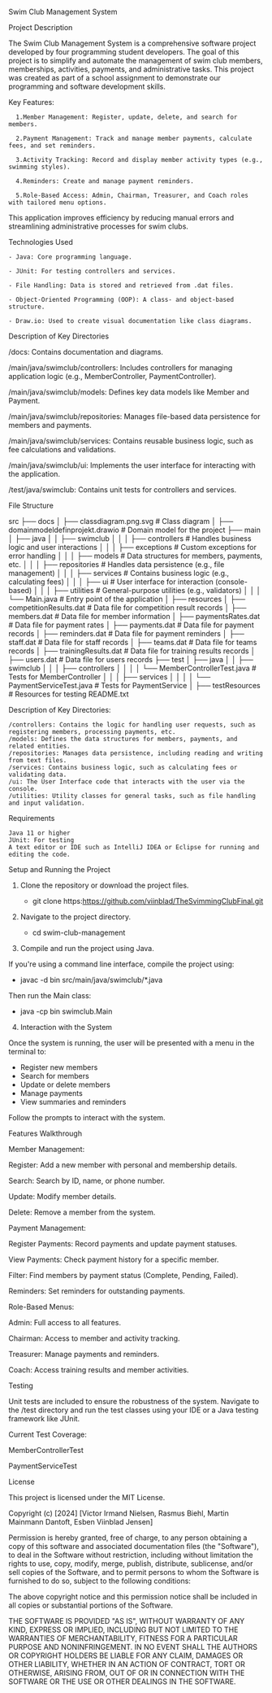 Swim Club Management System

Project Description

The Swim Club Management System is a comprehensive software project developed by four programming student developers.
The goal of this project is to simplify and automate the management of swim club members, memberships, activities, payments, and administrative tasks.
This project was created as part of a school assignment to demonstrate our programming and software development skills.

Key Features:

      1.Member Management: Register, update, delete, and search for members.

      2.Payment Management: Track and manage member payments, calculate fees, and set reminders.

      3.Activity Tracking: Record and display member activity types (e.g., swimming styles).

      4.Reminders: Create and manage payment reminders.

      5.Role-Based Access: Admin, Chairman, Treasurer, and Coach roles with tailored menu options.

This application improves efficiency by reducing manual errors and streamlining administrative processes for swim clubs.

Technologies Used

    - Java: Core programming language.

    - JUnit: For testing controllers and services.

    - File Handling: Data is stored and retrieved from .dat files.

    - Object-Oriented Programming (OOP): A class- and object-based structure.

    - Draw.io: Used to create visual documentation like class diagrams.


Description of Key Directories

/docs: Contains documentation and diagrams.

/main/java/swimclub/controllers: Includes controllers for managing application logic (e.g., MemberController, PaymentController).

/main/java/swimclub/models: Defines key data models like Member and Payment.

/main/java/swimclub/repositories: Manages file-based data persistence for members and payments.

/main/java/swimclub/services: Contains reusable business logic, such as fee calculations and validations.

/main/java/swimclub/ui: Implements the user interface for interacting with the application.

/test/java/swimclub: Contains unit tests for controllers and services.


File Structure

src
├── docs
│   ├── classdiagram.png.svg          # Class diagram
│   ├── domainmodeldefinprojekt.drawio # Domain model for the project
├── main
│   ├── java
│   │   ├── swimclub
│   │   │   ├── controllers           # Handles business logic and user interactions
│   │   │   ├── exceptions            # Custom exceptions for error handling
│   │   │   ├── models                # Data structures for members, payments, etc.
│   │   │   ├── repositories          # Handles data persistence (e.g., file management)
│   │   │   ├── services              # Contains business logic (e.g., calculating fees)
│   │   │   ├── ui                    # User interface for interaction (console-based)
│   │   │   ├── utilities             # General-purpose utilities (e.g., validators)
│   │   │   └── Main.java             # Entry point of the application
│   ├── resources
│       ├── competitionResults.dat    # Data file for competition result records
│       ├── members.dat               # Data file for member information
│       ├── paymentsRates.dat         # Data file for payment rates
│       ├── payments.dat              # Data file for payment records
│       ├── reminders.dat             # Data file for payment reminders
│       ├── staff.dat                 # Data file for staff records
│       ├── teams.dat                 # Data file for teams records
│       ├── trainingResults.dat       # Data file for training results records
│       ├── users.dat                 # Data file for users records
├── test
│   ├── java
│   │   ├── swimclub
│   │   │   ├── controllers
│   │   │   │   └── MemberControllerTest.java  # Tests for MemberController
│   │   │   ├── services
│   │   │   │   └── PaymentServiceTest.java    # Tests for PaymentService
│   ├── testResources                          # Resources for testing
README.txt

Description of Key Directories:

    /controllers: Contains the logic for handling user requests, such as registering members, processing payments, etc.
    /models: Defines the data structures for members, payments, and related entities.
    /repositories: Manages data persistence, including reading and writing from text files.
    /services: Contains business logic, such as calculating fees or validating data.
    /ui: The User Interface code that interacts with the user via the console.
    /utilities: Utility classes for general tasks, such as file handling and input validation.

Requirements

    Java 11 or higher
    JUnit: For testing
    A text editor or IDE such as IntelliJ IDEA or Eclipse for running and editing the code.

Setup and Running the Project
1. Clone the repository or download the project files.

   - git clone https:https://github.com/viinblad/TheSvimmingClubFinal.git

2. Navigate to the project directory.

   - cd swim-club-management

3. Compile and run the project using Java.

If you're using a command line interface, compile the project using:

   - javac -d bin src/main/java/swimclub/*.java

Then run the Main class:

   - java -cp bin swimclub.Main

4. Interaction with the System

Once the system is running, the user will be presented with a menu in the terminal to:

   - Register new members
   - Search for members
   - Update or delete members
   - Manage payments
   - View summaries and reminders

Follow the prompts to interact with the system.

Features Walkthrough

Member Management:

   Register: Add a new member with personal and membership details.

   Search: Search by ID, name, or phone number.

   Update: Modify member details.

   Delete: Remove a member from the system.

Payment Management:

   Register Payments: Record payments and update payment statuses.

   View Payments: Check payment history for a specific member.

   Filter: Find members by payment status (Complete, Pending, Failed).

   Reminders: Set reminders for outstanding payments.

Role-Based Menus:

   Admin: Full access to all features.

   Chairman: Access to member and activity tracking.

   Treasurer: Manage payments and reminders.

   Coach: Access training results and member activities.


Testing

   Unit tests are included to ensure the robustness of the system.
   Navigate to the /test directory and run the test classes using your IDE or a Java testing framework like JUnit.

Current Test Coverage:

   MemberControllerTest

   PaymentServiceTest

License

This project is licensed under the MIT License.

Copyright (c) [2024] [Victor Irmand Nielsen, Rasmus Biehl, Martin Mainmann Dantoft, Esben Viinblad Jensen]

Permission is hereby granted, free of charge, to any person obtaining a copy
of this software and associated documentation files (the "Software"), to deal
in the Software without restriction, including without limitation the rights
to use, copy, modify, merge, publish, distribute, sublicense, and/or sell
copies of the Software, and to permit persons to whom the Software is
furnished to do so, subject to the following conditions:

The above copyright notice and this permission notice shall be included in all
copies or substantial portions of the Software.

THE SOFTWARE IS PROVIDED "AS IS", WITHOUT WARRANTY OF ANY KIND, EXPRESS OR
IMPLIED, INCLUDING BUT NOT LIMITED TO THE WARRANTIES OF MERCHANTABILITY,
FITNESS FOR A PARTICULAR PURPOSE AND NONINFRINGEMENT. IN NO EVENT SHALL THE
AUTHORS OR COPYRIGHT HOLDERS BE LIABLE FOR ANY CLAIM, DAMAGES OR OTHER
LIABILITY, WHETHER IN AN ACTION OF CONTRACT, TORT OR OTHERWISE, ARISING FROM,
OUT OF OR IN CONNECTION WITH THE SOFTWARE OR THE USE OR OTHER DEALINGS IN THE
SOFTWARE.
